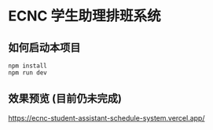 # ECNC 学生助理排班系统

## 如何启动本项目

```
npm install
npm run dev
```

## 效果预览 (目前仍未完成)

https://ecnc-student-assistant-schedule-system.vercel.app/
